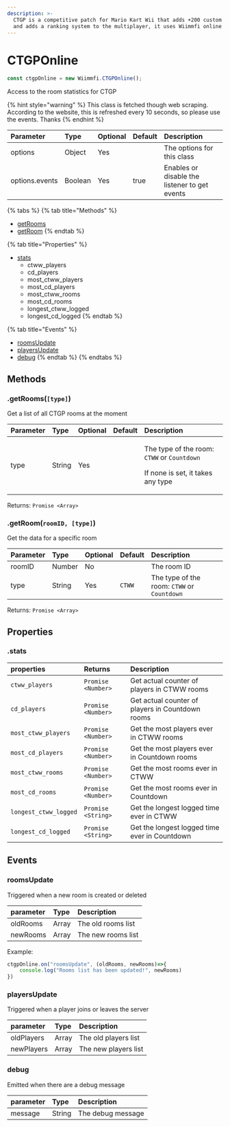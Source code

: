 ```yaml
---
description: >-
  CTGP is a competitive patch for Mario Kart Wii that adds +200 custom tracks
  and adds a ranking system to the multiplayer, it uses Wiimmfi online system
---
```


# CTGPOnline

```javascript
const ctgpOnline = new Wiimmfi.CTGPOnline();
```

Access to the room statistics for CTGP

{% hint style="warning" %}
This class is fetched though web scraping. According to the website, this is refreshed every 10 seconds, so please use the events. Thanks
{% endhint %}

| Parameter | Type | Optional | Default | Description |
| :--- | :--- | :--- | :--- | :--- |
| options | Object | Yes |  | The options for this class |
| options.events | Boolean | Yes | true | Enables or disable the listener to get events |

{% tabs %}
{% tab title="Methods" %}
* [getRooms](ctgponline.md#getrooms)
* [getRoom](ctgponline.md#getroom-roomid-type)
{% endtab %}

{% tab title="Properties" %}
* [stats](ctgponline.md#stats)
  * ctww\_players
  * cd\_players
  * most\_ctww\_players
  * most\_cd\_players
  * most\_ctww\_rooms
  * most\_cd\_rooms
  * longest\_ctww\_logged
  * longest\_cd\_logged
{% endtab %}

{% tab title="Events" %}
* [roomsUpdate](ctgponline.md#roomsupdate)
* [playersUpdate](ctgponline.md#playersupdate)
* [debug](ctgponline.md#debug)
{% endtab %}
{% endtabs %}

## Methods

### .getRooms\(`[type]`\)

Get a list of all CTGP rooms at the moment

<table>
  <thead>
    <tr>
      <th style="text-align:left">Parameter</th>
      <th style="text-align:left">Type</th>
      <th style="text-align:left">Optional</th>
      <th style="text-align:left">Default</th>
      <th style="text-align:left">Description</th>
    </tr>
  </thead>
  <tbody>
    <tr>
      <td style="text-align:left">type</td>
      <td style="text-align:left">String</td>
      <td style="text-align:left">Yes</td>
      <td style="text-align:left"></td>
      <td style="text-align:left">
        <p>The type of the room: <code>CTWW</code> or <code>Countdown</code>
        </p>
        <p>If none is set, it takes any type</p>
      </td>
    </tr>
  </tbody>
</table>

Returns: `Promise <Array>`

### .getRoom\(`roomID, [type]`\) <a id="getroom"></a>

Get the data for a specific room

| Parameter | Type | Optional | Default | Description |
| :--- | :--- | :--- | :--- | :--- |
| roomID | Number | No |  | The room ID |
| type | String | Yes | `CTWW` | The type of the room: `CTWW` or `Countdown` |

Returns: `Promise <Array>`

## Properties

### .stats

| properties | Returns | Description |
| :--- | :--- | :--- |
| `ctww_players` | `Promise <Number>` | Get actual counter of players in CTWW rooms |
| `cd_players` | `Promise <Number>` | Get actual counter of players in Countdown rooms |
| `most_ctww_players` | `Promise <Number>` | Get the most players ever in CTWW rooms |
| `most_cd_players` | `Promise <Number>` | Get the most players ever in Countdown rooms |
| `most_ctww_rooms` | `Promise <Number>` | Get the most rooms ever in CTWW |
| `most_cd_rooms` | `Promise <Number>` | Get the most rooms ever in Countdown |
| `longest_ctww_logged` | `Promise <String>` | Get the longest logged time ever in CTWW |
| `longest_cd_logged` | `Promise <String>` | Get the longest logged time ever in Countdown |

## Events

### roomsUpdate

Triggered when a new room is created or deleted

| parameter | Type | Description |
| :--- | :--- | :--- |
| oldRooms | Array | The old rooms list |
| newRooms | Array | The new rooms list |

Example:

```javascript
ctgpOnline.on("roomsUpdate", (oldRooms, newRooms)=>{
    console.log("Rooms list has been updated!", newRooms)
})
```

### playersUpdate

Triggered when a player joins or leaves the server

| parameter | Type | Description |
| :--- | :--- | :--- |
| oldPlayers | Array | The old players list |
| newPlayers | Array | The new players list |

### debug

Emitted when there are a debug message

| parameter | Type | Description |
| :--- | :--- | :--- |
| message | String | The debug message |

